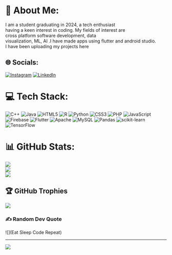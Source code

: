 # 💫 About Me:
I am a student graduating in 2024, a tech enthusiast<br>having a keen interest in coding. My fields of interest are<br>cross platform software development, data<br>visualization, ML, AI .I have made apps using flutter and android studio.<br>I have been uploading my projects here<br>


## 🌐 Socials:
[![Instagram](https://img.shields.io/badge/Instagram-%23E4405F.svg?logo=Instagram&logoColor=white)](https://instagram.com/adityakumarrrrrl) [![LinkedIn](https://img.shields.io/badge/LinkedIn-%230077B5.svg?logo=linkedin&logoColor=white)](https://linkedin.com/in/adityakumar0718) 

# 💻 Tech Stack:
![C++](https://img.shields.io/badge/c++-%2300599C.svg?style=flat&logo=c%2B%2B&logoColor=white) ![Java](https://img.shields.io/badge/java-%23ED8B00.svg?style=flat&logo=java&logoColor=white) ![HTML5](https://img.shields.io/badge/html5-%23E34F26.svg?style=flat&logo=html5&logoColor=white) ![R](https://img.shields.io/badge/r-%23276DC3.svg?style=flat&logo=r&logoColor=white) ![Python](https://img.shields.io/badge/python-3670A0?style=flat&logo=python&logoColor=ffdd54) ![CSS3](https://img.shields.io/badge/css3-%231572B6.svg?style=flat&logo=css3&logoColor=white) ![PHP](https://img.shields.io/badge/php-%23777BB4.svg?style=flat&logo=php&logoColor=white) ![JavaScript](https://img.shields.io/badge/javascript-%23323330.svg?style=flat&logo=javascript&logoColor=%23F7DF1E) ![Firebase](https://img.shields.io/badge/firebase-%23039BE5.svg?style=flat&logo=firebase) ![Flutter](https://img.shields.io/badge/Flutter-%2302569B.svg?style=flat&logo=Flutter&logoColor=white) ![Apache](https://img.shields.io/badge/apache-%23D42029.svg?style=flat&logo=apache&logoColor=white) ![MySQL](https://img.shields.io/badge/mysql-%2300f.svg?style=flat&logo=mysql&logoColor=white) ![Pandas](https://img.shields.io/badge/pandas-%23150458.svg?style=flat&logo=pandas&logoColor=white) ![scikit-learn](https://img.shields.io/badge/scikit--learn-%23F7931E.svg?style=flat&logo=scikit-learn&logoColor=white) ![TensorFlow](https://img.shields.io/badge/TensorFlow-%23FF6F00.svg?style=flat&logo=TensorFlow&logoColor=white)
# 📊 GitHub Stats:
![](https://github-readme-stats.vercel.app/api?username=harshchef&theme=dark&hide_border=false&include_all_commits=true&count_private=true)<br/>
![](https://github-readme-streak-stats.herokuapp.com/?user=harshchef&theme=dark&hide_border=false)<br/>
![](https://github-readme-stats.vercel.app/api/top-langs/?username=harshchef&theme=dark&hide_border=false&include_all_commits=true&count_private=true&layout=compact)

## 🏆 GitHub Trophies
![](https://github-profile-trophy.vercel.app/?username=harshchef&theme=tokyonight&no-frame=false&no-bg=false&margin-w=4)

### ✍️ Random Dev Quote
![](Eat Sleep Code Repeat)



---
[![](https://visitcount.itsvg.in/api?id=harshchef&icon=0&color=0)](https://visitcount.itsvg.in)

<!-- Proudly created with GPRM ( https://gprm.itsvg.in ) -->
